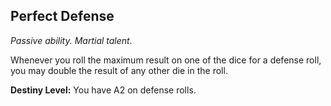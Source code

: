 ## Perfect Defense

_Passive ability. Martial talent._

Whenever you roll the maximum result on one of the dice for a defense roll, you may double the result of any other die in the roll.

**Destiny Level:**
You have A2 on defense rolls.
